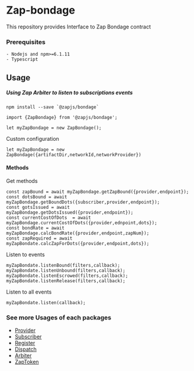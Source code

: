 # Zap-bondage

This repository provides Interface to Zap Bondage contract

### Prerequisites
```
- Nodejs and npm>=6.1.11
- Typescript
```

## Usage
##### Using Zap Arbiter to listen to subscriptions events
```
npm install --save `@zapjs/bondage`
```
```
import {ZapBondage} from '@zapjs/bondage';

let myZapBondage = new ZapBondage(); 
```

Custom configuration
``` 
let myZapBondage = new ZapBondage({artifactDir,networkId,networkProvider})
```
#### Methods

Get methods
```
const zapBound = await myZapBondage.getZapBound({provider,endpoint});
const dotsBound = await myZapBondage.getBoundDots({subscriber,provider,endpoint});
const gotsIssued = await myZapBondage.getDotsIssued({provider,endpoint});
const currentCostOfDots  = await myZapBondage.currentCostOfDots({provider,ednpoint,dots});
const bondRate = await myZapBondage.calcBondRate({provider,endpoint,zapNum});
const zapRequired = await myZapBondate.calcZapForDots({provider,endpoint,dots});
```

Listen to events
```
myZapBondate.listenBound(filters,callback);
myZapBondate.listenUnbound(filters,callback);
myZapBondate.listenEscrowed(filters,callback);
myZapBondate.listenRelease(filters,callback);
```
Listen to all events
```
myZapBondate.listen(callback);
```

### See more Usages of each packages 
* [Provider](https://github.com/zapproject/Zap-monorepo/tree/master/packages/Provider/README.md)
* [Subscriber](https://github.com/zapproject/Zap-monorepo/tree/master/packages/Subscriber/README.md)
* [Register](https://github.com/zapproject/Zap-monorepo/tree/master/packages/Register/README.md)
* [Dispatch](https://github.com/zapproject/Zap-monorepo/tree/master/packages/Dispatch/README.md)
* [Arbiter](https://github.com/zapproject/Zap-monorepo/tree/master/packages/Arbiter/README.md)
* [ZapToken](https://github.com/zapproject/Zap-monorepo/tree/master/packages/ZapToken/README.md)
